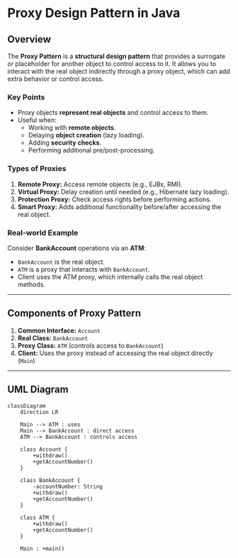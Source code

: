 # Proxy Design Pattern in Java

## Overview

The **Proxy Pattern** is a **structural design pattern** that provides a surrogate or placeholder for another object to control access to it. It allows you to interact with the real object indirectly through a proxy object, which can add extra behavior or control access.

### Key Points

- Proxy objects **represent real objects** and control access to them.
- Useful when:
  - Working with **remote objects**.
  - Delaying **object creation** (lazy loading).
  - Adding **security checks**.
  - Performing additional pre/post-processing.

### Types of Proxies

1. **Remote Proxy:** Access remote objects (e.g., EJBs, RMI).
2. **Virtual Proxy:** Delay creation until needed (e.g., Hibernate lazy loading).
3. **Protection Proxy:** Check access rights before performing actions.
4. **Smart Proxy:** Adds additional functionality before/after accessing the real object.

### Real-world Example

Consider **BankAccount** operations via an **ATM**:

- `BankAccount` is the real object.
- `ATM` is a proxy that interacts with `BankAccount`.
- Client uses the ATM proxy, which internally calls the real object methods.

---

## Components of Proxy Pattern

1. **Common Interface:** `Account`
2. **Real Class:** `BankAccount`
3. **Proxy Class:** `ATM` (controls access to `BankAccount`)
4. **Client:** Uses the proxy instead of accessing the real object directly (`Main`)

---

## UML Diagram

```mermaid
classDiagram
    direction LR

    Main --> ATM : uses
    Main --> BankAccount : direct access
    ATM --> BankAccount : controls access

    class Account {
        +withdraw()
        +getAccountNumber()
    }

    class BankAccount {
        -accountNumber: String
        +withdraw()
        +getAccountNumber()
    }

    class ATM {
        +withdraw()
        +getAccountNumber()
    }

    Main : +main()
